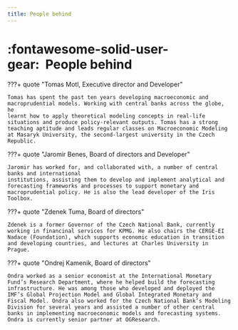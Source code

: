 ```yaml
---
title: People behind
---
```


# :fontawesome-solid-user-gear:  People behind

???+ quote "Tomas Motl, Executive director and Developer"

    Tomas has spent the past ten years developing macroeconomic and
    macroprudential models. Working with central banks across the globe, he
    learnt how to apply theoretical modeling concepts in real-life
    situations and produce policy-relevant outputs. Tomas has a strong
    teaching aptitude and leads regular classes on Macroeconomic Modeling
    at Masaryk University, the second-largest university in the Czech
    Republic.


???+ quote "Jaromir Benes, Board of directors and Developer"

    Jaromir has worked for, and collaborated with, a number of central banks and international
    institutions, assisting them to develop and implement analytical and
    forecasting frameworks and processes to support monetary and
    macroprudential policy. He is also the lead developer of the Iris
    Toolbox.

???+ quote "Zdenek Tuma, Board of directors"

    Zdenek is a former Governor of the Czech National Bank, currently working in financinal services for KPMG. He also chairs the CERGE-EI Nadace (Foundation), which supports economic education in transition and developing countries, and lectures at Charles University in Prague.


???+ quote "Ondrej Kamenik, Board of directors"

    Ondra worked as a senior economist at the International Monetary Fund’s Research Department, where he helped build the forecasting infrastructure. He was among those who developed and deployed the IMF’s Global Projection Model and Global Integrated Monetary and Fiscal Model. Ondra also worked for the Czech National Bank’s Modeling Division for several years and assisted a number of other central banks in implementing macroeconomic models and forecasting systems. Ondra is currently senior partner at OGResearch.

